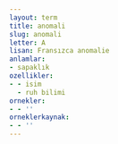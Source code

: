 ```yaml
---
layout: term
title: anomali
slug: anomali
letter: A
lisan: Fransızca anomalie
anlamlar:
- sapaklık
ozellikler:
- - isim
  - ruh bilimi
ornekler:
- - ''
orneklerkaynak:
- - ''
---
```

